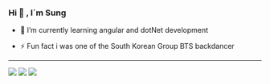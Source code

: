 ### Hi  👋 , I´m Sung

-  🌱 I’m currently learning angular and dotNet development

-  ⚡ Fun fact i was one of the South Korean Group BTS backdancer

<hr>
 <a href="nosungju@gmail.com" alt="Gmail" target="_blank" rel="noopener noreferrer">
  <img src="https://img.shields.io/badge/-Gmail-FF0000?style=flat-square&labelColor=FF0000&logo=gmail&logoColor=white&link=nosungju@gmail.com" /></a>
  
<a href="https://www.linkedin.com/in/sung-ju-no-5887b6163/" alt="Linkedin" target="_blank" rel="noopener noreferrer">
  <img src="https://img.shields.io/badge/-Linkedin-0e76a8?style=flat-square&logo=Linkedin&logoColor=white&link=https://www.linkedin.com/in/sung-ju-no-5887b6163/" /></a>
  
  <a href="https://www.instagram.com/nosungju/" alt="Instagram" target="_blank" rel="noopener noreferrer">
  <img src="https://img.shields.io/badge/-Instagram-DF0174?style=flat-square&labelColor=DF0174&logo=instagram&logoColor=white&link=https://www.instagram.com/nosungju/"/></a>
<!--
**Sungjuno/Sungjuno** is a ✨ _special_ ✨ repository because its `README.md` (this file) appears on your GitHub profile.

Here are some ideas to get you started:

- 🔭 I’m currently working on ...
- 🌱 I’m currently learning ...
- 👯 I’m looking to collaborate on ...
- 🤔 I’m looking for help with ...
- 💬 Ask me about ...
- 📫 How to reach me: ...
- 😄 Pronouns: ...
- ⚡ Fun fact: ...
-->
